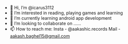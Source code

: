 - 👋 Hi, I’m @icarus3112
- 👀 I’m interested in reading, playing games and learning 
- 🌱 I’m currently learning android app development
- 💞️ I’m looking to collaborate on ......
- 📫 How to reach me:
                      Insta - @aakashic.records
                      Mail - aakash.baghel15@gmail.com

<!---
icarus3112/icarus3112 is a ✨ special ✨ repository because its `README.md` (this file) appears on your GitHub profile.
You can click the Preview link to take a look at your changes.
--->
